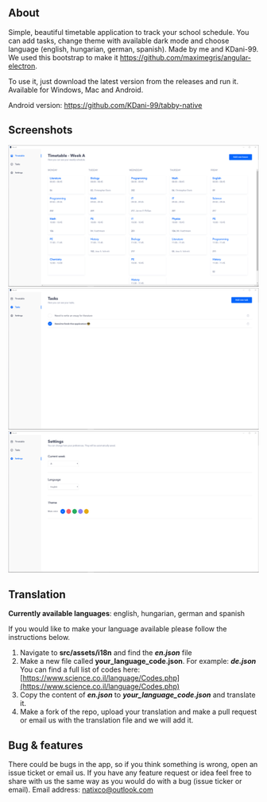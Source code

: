 ## About
Simple, beautiful timetable application to track your school schedule. You can add tasks, change theme with available dark mode and choose language (english, hungarian, german, spanish).
Made by me and KDani-99. We used this bootstrap to make it https://github.com/maximegris/angular-electron.

To use it, just download the latest version from the releases and run it.
Available for Windows, Mac and Android.

Android version: https://github.com/KDani-99/tabby-native

## Screenshots

![Screenshot 1](/src/screenshots/1.png)
![Screenshot 2](/src/screenshots/2.png)
![Screenshot 3](/src/screenshots/3.png)

## Translation
**Currently available languages**: english, hungarian, german and spanish

If you would like to make your language available please follow the instructions below.
 1. Navigate to **src/assets/i18n** and find the ***en.json*** file
 2. Make a new file called **your_language_code.json**. For example: ***de.json***
 You can find a full list of codes here: [https://www.science.co.il/language/Codes.php](https://www.science.co.il/language/Codes.php)
 3. Copy the content of ***en.json*** to ***your_language_code.json*** and translate it.
 4. Make a fork of the repo, upload your translation and make a pull request or email us with the translation file and we will add it.

## Bug & features
There could be bugs in the app, so if you think something is wrong, open an issue ticket or email us.
If you have any feature request or idea feel free to share with us the same way as you would do with a bug (issue ticker or email).
Email address: natixco@outlook.com
